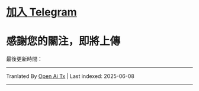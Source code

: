 # [**加入 Telegram**](https://t.me/Offical_Im_kazuha)  
# 感謝您的關注，即將上傳

最後更新時間：<!--TIME-->

---

Tranlated By [Open Ai Tx](https://github.com/OpenAiTx/OpenAiTx) | Last indexed: 2025-06-08

---